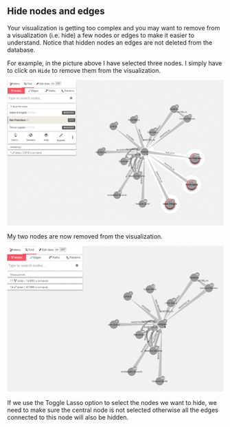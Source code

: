 ## Hide nodes and edges

Your visualization is getting too complex and you may want to remove from a visualization (i.e. hide) a few nodes or edges to make it easier to understand. Notice that hidden nodes an edges are not deleted from the database.

For example, in the picture above I have selected three nodes. I simply have to click on ```Hide``` to remove them from the visualization.

![](HideNodes.png)

My two nodes are now removed from the visualization.


![](HideNodes_2.png)

If we use the Toggle Lasso option to select the nodes we want to hide, we need to make sure the central node is not selected otherwise all the edges connected to this node will also be hidden.
